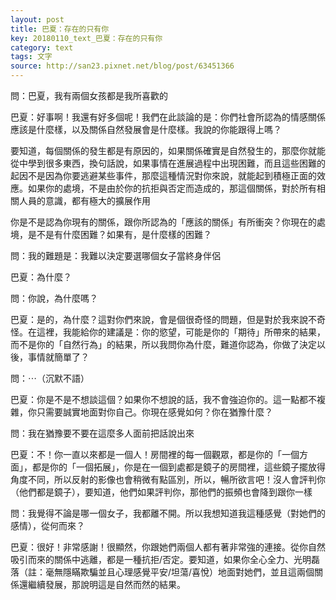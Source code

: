 ```yaml
---
layout: post
title: 巴夏：存在的只有你
key: 20180110_text_巴夏：存在的只有你
category: text
tags: 文字
source: http://san23.pixnet.net/blog/post/63451366
---
```



問：巴夏，我有兩個女孩都是我所喜歡的

巴夏：好事啊！我還有好多個呢！我們在此談論的是：你們社會所認為的情感關係應該是什麼樣，以及關係自然發展會是什麼樣。我說的你能跟得上嗎？

要知道，每個關係的發生都是有原因的，如果關係確實是自然發生的，那麼你就能從中學到很多東西，換句話說，如果事情在進展過程中出現困難，而且這些困難的起因不是因為你要逃避某些事件，那麼這種情況對你來說，就能起到積極正面的效應。如果你的處境，不是由於你的抗拒與否定而造成的，那這個關係，對於所有相關人員的意識，都有極大的擴展作用

你是不是認為你現有的關係，跟你所認為的「應該的關係」有所衝突？你現在的處境，是不是有什麼困難？如果有，是什麼樣的困難？

問：我的難題是：我難以決定要選哪個女子當終身伴侶

巴夏：為什麼？

問：你說，為什麼嗎？

巴夏：是的，為什麼？這對你們來說，會是個很奇怪的問題，但是對於我來說不奇怪。在這裡，我能給你的建議是：你的慾望，可能是你的「期待」所帶來的結果，而不是你的「自然行為」的結果，所以我問你為什麼，難道你認為，你做了決定以後，事情就簡單了？

問：⋯（沉默不語）

巴夏：你是不是不想談這個？如果你不想說的話，我不會強迫你的。這一點都不複雜，你只需要誠實地面對你自己。你現在感覺如何？你在猶豫什麼？

問：我在猶豫要不要在這麼多人面前把話說出來

巴夏：不！你一直以來都是一個人！房間裡的每一個觀眾，都是你的「一個方面」，都是你的「一個拓展」，你是在一個到處都是鏡子的房間裡，這些鏡子擺放得角度不同，所以反射的影像也會稍微有點區別，所以，暢所欲言吧！沒人會評判你（他們都是鏡子），要知道，他們如果評判你，那他們的振頻也會降到跟你一樣

問：我覺得不論是哪一個女子，我都離不開。所以我想知道我這種感覺（對她們的感情），從何而來？

巴夏：很好！非常感謝！很顯然，你跟她們兩個人都有著非常強的連接。從你自然吸引而來的關係中逃離，都是一種抗拒/否定。要知道，如果你全心全力、光明磊落（註：毫無隱瞞欺騙並且心理感覺平安/坦蕩/喜悅）地面對她們，並且這兩個關係還繼續發展，那說明這是自然而然的結果。
